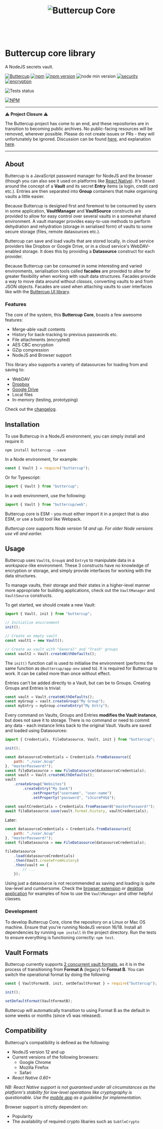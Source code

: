 <h1 align="center">
  <br/>
  <img src="https://cdn.rawgit.com/buttercup-pw/buttercup-assets/054fc0fa/badge/core.svg" alt="Buttercup Core">
  <br/>
  <br/>
  <br/>
</h1>

# Buttercup core library

A NodeJS secrets vault.

[![Buttercup](https://cdn.rawgit.com/buttercup-pw/buttercup-assets/6582a033/badge/buttercup-slim.svg)](https://buttercup.pw) [![npm](https://img.shields.io/npm/dt/buttercup.svg)](https://www.npmjs.com/package/buttercup) [![npm version](https://badge.fury.io/js/buttercup.svg)](https://badge.fury.io/js/buttercup) ![node min version](https://img.shields.io/badge/node-%3E%3D%2014.x-lightgrey.svg) [![security](https://img.shields.io/badge/Security-As%20you%20wish-green.svg)](https://en.wikipedia.org/wiki/The_Princess_Bride_(film)) [![encryption](https://img.shields.io/badge/Encryption-AES%20256%20CBC%2FGCM-red.svg)](https://tools.ietf.org/html/rfc3602)

![Tests status](https://github.com/buttercup/buttercup-core/actions/workflows/test.yml/badge.svg)

[![NPM](https://nodei.co/npm/buttercup.png)](https://www.npmjs.com/package/buttercup)

---

⚠️ **Project Closure** ⚠️

The Buttercup project has come to an end, and these repositories are in transition to becoming public archives. No public-facing resources will be removed, wherever possible. Please do not create issues or PRs - they will unfortunately be ignored. Discussion can be found [here](https://github.com/buttercup/buttercup-desktop/discussions/1395), and explanation [here](https://gist.github.com/perry-mitchell/43ebfcec4d874b77a704be1d4f2262e6).

---

## About

Buttercup is a JavaScript password manager for NodeJS and the browser (though you can also see it used on platforms like [React Native](https://github.com/buttercup/buttercup-mobile)). It's based around the concept of a **Vault** and its secret **Entry** items (a login, credit card etc.). Entries are then separated into **Group** containers that make organising vaults a little easier.

Because Buttercup is designed first and foremost to be consumed by users in some application, **VaultManager** and **VaultSource** constructs are provided to allow for easy control over several vaults in a somewhat shared environment. A vault manager provides easy-to-use methods to perform dehydration and rehydration (storage in serialised form) of vaults to some secure storage (files, remote datasources etc.).

Buttercup can save and load vaults that are stored locally, in cloud service providers like Dropbox or Google Drive, or in a cloud service's WebDAV-enabled storage. It does this by providing a **Datasource** construct for each provider.

Because Buttercup can be consumed in some interesting and varied environments, serialisation tools called **facades** are provided to allow for greater flexibility when working with vault data structures. Facades provide a way to move data around without _classes_, converting vaults to and from JSON objects. Facades are used when attaching vaults to user interfaces like with the [Buttercup UI library](https://github.com/buttercup/ui).

### Features

The core of the system, this **Buttercup Core**, boasts a few awesome features:

 * Merge-able vault contents
 * History for back-tracking to previous passwords etc.
 * File attachments (encrypted)
 * AES CBC encryption
 * GZip compression
 * NodeJS and Browser support

This library also supports a variety of datasources for loading from and saving to:

 * WebDAV
 * [Dropbox](https://www.dropbox.com/)
 * [Google Drive](https://www.google.com/drive/)
 * Local files
 * In-memory (testing, prototyping)

Check out the [changelog](https://github.com/buttercup/buttercup-core/blob/master/CHANGELOG.md).

## Installation

To use Buttercup in a NodeJS environment, you can simply install and require it:

```shell
npm install buttercup --save
```

In a Node environment, for example:

```javascript
const { Vault } = require("buttercup");
```

Or for Typescript:

```typescript
import { Vault } from "buttercup";
```

In a _web_ environment, use the following:

```javascript
import { Vault } from "buttercup/web";
```

Buttercup core is ESM - you must either import it in a project that is also ESM, or use a build tool like Webpack.

_Buttercup core supports Node version 14 and up. For older Node versions use v6 and earlier._

## Usage

Buttercup uses `Vault`s, `Group`s and `Entry`s to manipulate data in a _workspace_-like environment. These 3 constructs have no knowledge of encryption or storage, and simply provide interfaces for working with the data structures.

To manage vaults, their storage and their states in a higher-level manner more appropriate for building applications, check out the `VaultManager` and `VaultSource` constructs.

To get started, we should create a new Vault:

```javascript
import { Vault, init } from "buttercup";

// Initialise environment
init();

// Create an empty vault
const vault1 = new Vault();

// Create aa vault with "General" and "Trash" groups
const vault2 = Vault.createWithDefaults();
```

The `init()` function call is used to initialise the environment (performs the same function as `@buttercup/app-env` used to). It is required for Buttercup to work. It can be called more than once without effect.

Entries can't be added directly to a Vault, but can be to Groups. Creating Groups and Entries is trivial:

```javascript
const vault = Vault.createWithDefaults();
const myGroup = vault.createGroup("My Group");
const myEntry = myGroup.createEntry("My Entry");
```

Every command on Vaults, Groups and Entries **modifies the Vault instance**, but does not save it to storage. There is no command or need to commit any data - each instance links back to the original Vault. Vaults are saved and loaded using Datasources:

```javascript
import { Credentials, FileDatasource, Vault, init } from "buttercup";

init();

const datasourceCredentials = Credentials.fromDatasource({
    path: "./user.bcup"
}, "masterPassword!");
const fileDatasource = new FileDatasource(datasourceCredentials);
const vault = Vault.createWithDefaults();
vault
    .createGroup("Websites")
        .createEntry("My bank")
            .setProperty("username", "user-name")
            .setProperty("password", "s3cureP4$$");

const vaultCredentials = Credentials.fromPassword("masterPassword!");
await fileDatasource.save(vault.format.history, vaultCredentials);
```

Later:

```javascript
const datasourceCredentials = Credentials.fromDatasource({
    path: "./user.bcup"
}, "masterPassword!");
const fileDatasource = new FileDatasource(datasourceCredentials);

fileDatasource
    .load(datasourceCredentials)
    .then(Vault.createFromHistory)
    .then(vault => {
        // ...
    });
```

Using just a datasource is not recommended as saving and loading is quite low-level and cumbersome. Check the [browser extension](https://github.com/buttercup/buttercup-browser-extension) or [desktop application](https://github.com/buttercup/buttercup-desktop) for examples of how to use the `VaultManager` and other helpful classes.

### Development

To develop Buttercup Core, clone the repository on a Linux or Mac OS machine. Ensure that you're running NodeJS version 16/18. Install all dependencies by running `npm install` in the project directory. Run the tests to ensure everything is functioning correctly: `npm test`.

## Vault Formats

Buttercup currently supports [2 concurrent vault formats](VAULT_FORMAT.md), as it is in the process of transitioning from **Format A** (legacy) to **Format B**. You can switch the operational format by doing the following:

```javascript
const { VaultFormatB, init, setDefaultFormat } = require("buttercup");

init();

setDefaultFormat(VaultFormatB);
```

Buttercup will automatically transition to using Format B as the default in some weeks or months (since v5 was released).

## Compatibility

Buttercup's compatibility is defined as the following:

 * NodeJS version 12 and up
 * Current versions of the following browsers:
   * Google Chrome
   * Mozilla Firefox
   * Safari
 * _React Native 0.60+_

_NB: React Native support is not guaranteed under all circumstances as the platform's stability for low-level operations like cryptography is questionable. Use the [mobile app](https://github.com/buttercup/buttercup-mobile) as a guideline for implementation._

Browser support is strictly dependent on:

 * Popularity
 * The availability of required crypto libaries such as `SubtleCrypto`
